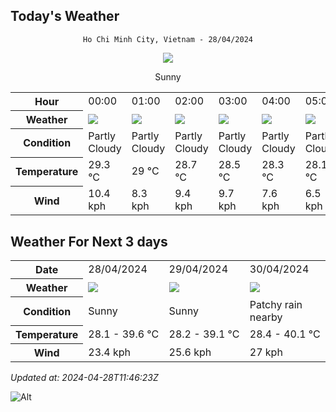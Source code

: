 ## Today's Weather
<div align="center">

`Ho Chi Minh City, Vietnam - 28/04/2024`

<img src="https://cdn.weatherapi.com/weather/64x64/day/113.png"/>

Sunny

</div>


<table>
    <tr>
        <th>Hour</th>
          <td>00:00</div>   <td>01:00</div>   <td>02:00</div>   <td>03:00</div>   <td>04:00</div>   <td>05:00</div>   <td>06:00</div>   <td>07:00</div>   <td>08:00</div>   <td>09:00</div>   <td>10:00</div>   <td>11:00</div>   <td>12:00</div>   <td>13:00</div>   <td>14:00</div>   <td>15:00</div>   <td>16:00</div>   <td>17:00</div>   <td>$${\color{red}18:00}$$</td>   <td>19:00</div>   <td>20:00</div>   <td>21:00</div>   <td>22:00</div>   <td>23:00</div> 
    </tr>
    <tr>
        <th>Weather</th>
        <td><img src="https://cdn.weatherapi.com/weather/64x64/night/116.png"></img></td><td><img src="https://cdn.weatherapi.com/weather/64x64/night/116.png"></img></td><td><img src="https://cdn.weatherapi.com/weather/64x64/night/116.png"></img></td><td><img src="https://cdn.weatherapi.com/weather/64x64/night/116.png"></img></td><td><img src="https://cdn.weatherapi.com/weather/64x64/night/116.png"></img></td><td><img src="https://cdn.weatherapi.com/weather/64x64/night/116.png"></img></td><td><img src="https://cdn.weatherapi.com/weather/64x64/day/116.png"></img></td><td><img src="https://cdn.weatherapi.com/weather/64x64/day/116.png"></img></td><td><img src="https://cdn.weatherapi.com/weather/64x64/day/119.png"></img></td><td><img src="https://cdn.weatherapi.com/weather/64x64/day/116.png"></img></td><td><img src="https://cdn.weatherapi.com/weather/64x64/day/113.png"></img></td><td><img src="https://cdn.weatherapi.com/weather/64x64/day/113.png"></img></td><td><img src="https://cdn.weatherapi.com/weather/64x64/day/113.png"></img></td><td><img src="https://cdn.weatherapi.com/weather/64x64/day/113.png"></img></td><td><img src="https://cdn.weatherapi.com/weather/64x64/day/113.png"></img></td><td><img src="https://cdn.weatherapi.com/weather/64x64/day/113.png"></img></td><td><img src="https://cdn.weatherapi.com/weather/64x64/day/113.png"></img></td><td><img src="https://cdn.weatherapi.com/weather/64x64/day/113.png"></img></td><td><img src="https://cdn.weatherapi.com/weather/64x64/night/116.png"></img></td><td><img src="https://cdn.weatherapi.com/weather/64x64/night/113.png"></img></td><td><img src="https://cdn.weatherapi.com/weather/64x64/night/113.png"></img></td><td><img src="https://cdn.weatherapi.com/weather/64x64/night/113.png"></img></td><td><img src="https://cdn.weatherapi.com/weather/64x64/night/113.png"></img></td><td><img src="https://cdn.weatherapi.com/weather/64x64/night/113.png"></img></td>
    </tr>
    <tr>
        <th>Condition</th>
        <td width="200px">Partly Cloudy </td><td width="200px">Partly Cloudy </td><td width="200px">Partly Cloudy </td><td width="200px">Partly Cloudy </td><td width="200px">Partly Cloudy </td><td width="200px">Partly Cloudy </td><td width="200px">Partly Cloudy </td><td width="200px">Partly Cloudy </td><td width="200px">Cloudy </td><td width="200px">Partly Cloudy </td><td width="200px">Sunny</td><td width="200px">Sunny</td><td width="200px">Sunny</td><td width="200px">Sunny</td><td width="200px">Sunny</td><td width="200px">Sunny</td><td width="200px">Sunny</td><td width="200px">Sunny</td><td width="200px">Partly cloudy</td><td width="200px">Clear </td><td width="200px">Clear </td><td width="200px">Clear </td><td width="200px">Clear </td><td width="200px">Clear </td>
    </tr>
    <tr>
        <th>Temperature</th>
        <td>29.3 °C</td><td>29 °C</td><td>28.7 °C</td><td>28.5 °C</td><td>28.3 °C</td><td>28.1 °C</td><td>28.2 °C</td><td>29.7 °C</td><td>30.9 °C</td><td>32.4 °C</td><td>34.7 °C</td><td>36.7 °C</td><td>38.3 °C</td><td>39.4 °C</td><td>39.7 °C</td><td>39.3 °C</td><td>37.8 °C</td><td>35.3 °C</td><td>34 °C</td><td>30.7 °C</td><td>30.3 °C</td><td>30.1 °C</td><td>29.9 °C</td><td>29.8 °C</td>
    </tr>
    <tr>
        <th>Wind</th>
        <td>10.4 kph</td><td>8.3 kph</td><td>9.4 kph</td><td>9.7 kph</td><td>7.6 kph</td><td>6.5 kph</td><td>6.1 kph</td><td>8.3 kph</td><td>10.8 kph</td><td>11.9 kph</td><td>11.9 kph</td><td>11.5 kph</td><td>12.2 kph</td><td>13.3 kph</td><td>16.9 kph</td><td>20.9 kph</td><td>23.4 kph</td><td>23.8 kph</td><td>15.1 kph</td><td>21.2 kph</td><td>19.8 kph</td><td>16.9 kph</td><td>15.1 kph</td><td>13.7 kph</td>
    </tr>
</table>


## Weather For Next 3 days


<table>
    <tr>
        <th>Date</th>
        <td>28/04/2024</td><td>29/04/2024</td><td>30/04/2024</td>
    </tr>
    <tr>
        <th>Weather</th>
        <td><img src="https://cdn.weatherapi.com/weather/64x64/day/113.png"></img></td><td><img src="https://cdn.weatherapi.com/weather/64x64/day/113.png"></img></td><td><img src="https://cdn.weatherapi.com/weather/64x64/day/176.png"></img></td>
    </tr>
    <tr>
        <th>Condition</th>
        <td width="200px">Sunny</td><td width="200px">Sunny</td><td width="200px">Patchy rain nearby</td>
    </tr>
    <tr>
        <th>Temperature</th>
        <td>28.1 -  39.6 °C</td><td>28.2 -  39.1 °C</td><td>28.4 -  40.1 °C</td>
    </tr>
    <tr>
        <th>Wind</th>
        <td>23.4 kph</td><td>25.6 kph</td><td>27 kph</td>
    </tr>
</table>


*Updated at: 2024-04-28T11:46:23Z*

![Alt](https://repobeats.axiom.co/api/embed/7d451ae2cdef1648d2e14e5cc714356b2ebae209.svg "Repobeats analytics image")